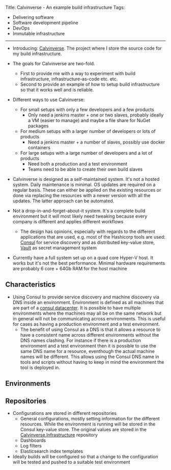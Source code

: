 Title: Calvinverse - An example build infrastructure
Tags:
  - Delivering software
  - Software development pipeline
  - DevOps
  - Immutable infrastructure
---

- Introducing: [Calvinverse](http://www.calvinverse.net/). The project where I store the source code
  for my build infrastructure.
- The goals for Calvinverse are two-fold.
  - First to provide me with a way to experiment with build infrastructure, infrastructure-as-code etc. etc.
  - Second to provide an example of how to setup build infrastructure so that it works well and is reliable.

- Different ways to use Calvinverse:
    - For small setups with only a few developers and a few products
        - Only need a jenkins master + one or two slaves, probably ideally a VM (easier to manage) and maybe
          a file share for NuGet packages
    - For medium setups with a larger number of developers or lots of products
        - Need a jenkins master + a number of slaves, possibly use docker containers
    - For large setups with a large number of developers and a lot of products
        - Need both a production and a test environment
        - Teams need to be able to create their own build slaves

- Calvinverse is designed as a self-maintained system. It's not a hosted system. Daily maintenance is
  minimal. OS updates are required on a regular basis. These can either be applied on the existing
  resources or done via replacing the resources with a newer version with all the updates. The latter
  approach can be automated.
- Not a drop-in-and-forget-about-it system. It's a complete build environment but it will most likely need
  tweaking because every company is different and applies different workflows
  - The design has opinions, especially with regards to the different applications that are used, e.g.
    most of the Hashicorp tools are used: [Consul]() for service discovery and as distributed key-value
    store, [Vault]() as secret management system
- Currently have a full system set up on a quad core Hyper-V host. It works but it's not the best
  performance. Minimal hardware requirements are probably 6 core + 64Gb RAM for the host machine

## Characteristics

- Using Consul to provide service discovery and machine discovery via DNS inside an environment.
  Environment is defined as all machines that are part of a [consul datacenter](). It is possible
  to have multiple environments where the machines may all be on the same network but in general
  will not be communicating across environments. This is useful for cases as having a production
  environment and a test environment.
  - The benefit of using Consul as a DNS is that it allows a resource to have a consistent name
    across different environments without the DNS names clashing. For instance if there is a
    production environment and a test environment then it is possible to use the same DNS name
    for a resource, eventhough the actual machine names will be different. This allows using the
    Consul DNS name in tools and scripts without having to keep in mind the environment the tool
    is deployed in.

## Environments

## Repositories

- Configurations are stored in different repositories
  - General configurations, mostly setting information for the different resources. While the environment
    is running will be stored in the Consul key-value store. The original values are stored in the
    [Calvinverse.Infrastructure]() repository
  - Dashboards
  - Log filters
  - Elasticsearch index templates
- Ideally builds will be configured so that a change to the configuration will be tested and pushed
  to a suitable test environment
